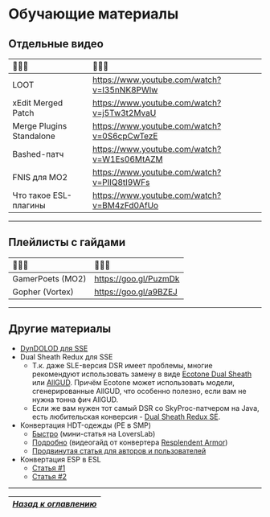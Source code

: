 # Обучающие материалы

## Отдельные видео

|🔷🔷🔷|🔷🔷🔷|
|:-------------------------|:--------------------------------------------|
| LOOT                     | https://www.youtube.com/watch?v=I35nNK8PWlw |
| xEdit Merged Patch       | https://www.youtube.com/watch?v=j5Tw3t2MvaU |
| Merge Plugins Standalone | https://www.youtube.com/watch?v=0S6cpCwTezE |
| Bashed-патч              | https://www.youtube.com/watch?v=W1Es06MtAZM |
| FNIS для MO2             | https://www.youtube.com/watch?v=PIlQ8tI9WFs |
| Что такое ESL-плагины    | https://www.youtube.com/watch?v=BM4zFd0AfUo |

------

## Плейлисты с гайдами

|🔷🔷🔷|🔷🔷🔷|
|:-----------------|:----------------------|
| GamerPoets (MO2) | https://goo.gl/PuzmDk |
| Gopher (Vortex)  | https://goo.gl/a9BZEJ |

------

## Другие материалы

+ [DynDOLOD для SSE](https://forum.step-project.com/topic/13894-dyndolod)
+ Dual Sheath Redux для SSE
    + Т.к. даже SLE-версия DSR имеет проблемы, многие рекомендуют использовать замену в виде [Ecotone Dual Sheath](https://www.nexusmods.com/skyrimspecialedition/mods/17763) или [AllGUD](https://www.nexusmods.com/skyrimspecialedition/mods/28833). Причём Ecotone может использовать модели, сгенерированные AllGUD, что особенно полезно, если вам не нужна тонна фич AllGUD.
    + Если же вам нужен тот самый DSR со SkyProc-патчером на Java, есть любительская конверсия - [Dual Sheath Redux SE](https://gamer-mods.ru/load/skyrim_se/gejmplej/dual_sheath_redux_se/158-1-0-7461).
+ Конвертация HDT-одежды (PE в SMP)
    + [Быстро](https://www.loverslab.com/topic/89576-10-minutes-or-less-guide-to-making-your-entire-hdt-pe-armor-library-jiggle-with-smp/) (мини-статья на LoversLab)
    + [Подробно](https://www.youtube.com/watch?v=qdBTSc9YOdE) (видеогайд от конвертера [Resplendent Armor](https://www.nexusmods.com/skyrimspecialedition/mods/17510))
    + [Продвинутая статья для авторов и пользователей](https://forums.nexusmods.com/index.php?/topic/3800385-a-guide-to-hdt-smp-usersmodders/)
+ Конвертация ESP в ESL
    + [Статья #1](https://www.nexusmods.com/skyrimspecialedition/mods/21146)
    + [Статья #2](https://www.nexusmods.com/skyrimspecialedition/mods/21618)

------

|[*Назад к оглавлению*](../01_Оглавление.md)|
|:---:|
